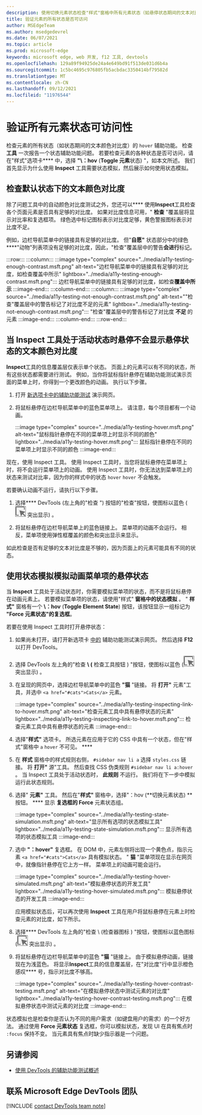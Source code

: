 ```yaml
---
description: 使用切换元素状态检查"样式"窗格中所有元素状态（如悬停状态期间的文本对比度）的辅助功能。
title: 验证元素的所有状态是否可访问
author: MSEdgeTeam
ms.author: msedgedevrel
ms.date: 06/07/2021
ms.topic: article
ms.prod: microsoft-edge
keywords: microsoft edge, web 开发, f12 工具, devtools
ms.openlocfilehash: 129a89f94925de24a4e649bd91f513de031d6b4a
ms.sourcegitcommit: 1c5bc4695c976805fb5acbdac3350414bf79582d
ms.translationtype: MT
ms.contentlocale: zh-CN
ms.lasthandoff: 09/12/2021
ms.locfileid: "11976544"
---
```

# <a name="verify-accessibility-of-all-states-of-elements"></a>验证所有元素状态可访问性

<!-- 5. STYLES: TOGGLE STATE -->

检查元素的所有状态（如状态期间的文本颜色对比度）的 `hover` 辅助功能。  检查 **工具** 一次报告一个状态辅助功能问题。  若要检查元素的各种状态是否可访问，请在"样式"选项卡**** 中，选择 **"\：hov** (**Toggle 元素**状态) "，如本文所述。 我们首先显示为什么使用 **Inspect** 工具需要状态模拟，然后展示如何使用状态模拟。


## <a name="checking-text-color-contrast-in-the-default-state"></a>检查默认状态下的文本颜色对比度

<!-- Inspect tool: information overlay: Accessibility section: Contrast row -->

除了问题工具中的自动颜色对比度测试之外，您还可以**** 使用**Inspect**工具检查各个页面元素是否具有足够的对比度。  如果对比度信息可用，" **检查** "覆盖层将显示对比率和复选框项。  绿色选中标记图标表示对比度足够，黄色警报图标表示对比度不足。

例如，边栏导航菜单中的链接具有足够的对比度。  但"**自愿"** 状态部分中的绿色****"动物"列表项没有足够的对比度，因此，"检查"覆盖层中的警告**会进行**标记。

:::row:::
    :::column:::
        :::image type="complex" source="../media/a11y-testing-enough-contrast.msft.png" alt-text="边栏导航菜单中的链接具有足够的对比度，如检查覆盖中所示" lightbox="../media/a11y-testing-enough-contrast.msft.png":::
            边栏导航菜单中的链接具有足够的对比度，如检查**覆盖中所示** :::image-end:::
    :::column-end:::
    :::column:::
        :::image type="complex" source="../media/a11y-testing-not-enough-contrast.msft.png" alt-text="&quot;检查&quot;覆盖层中的警告标记了对比度不足的元素" lightbox="../media/a11y-testing-not-enough-contrast.msft.png":::
            "检查"覆盖层中的警告标记了对比度 **不足** 的元素 :::image-end:::
    :::column-end:::
:::row-end:::
        

## <a name="hovering-when-the-inspect-tool-is-active-doesnt-show-the-text-color-contrast-for-the-hover-state"></a>当 Inspect 工具处于活动状态时悬停不会显示悬停状态的文本颜色对比度

**Inspect**工具的信息覆盖层仅表示单个状态。  页面上的元素可以有不同的状态，所有这些状态都需要进行测试。  例如，当你将鼠标指针悬停在辅助功能测试演示页面的菜单上时，你得到一个更改颜色的动画。 执行以下步骤。

1.  打开 [新选项卡中的辅助功能测试][DevToolsA11yErrorsDemopage] 演示网页。

1.  将鼠标悬停在边栏导航菜单中的蓝色菜单项上。  请注意，每个项目都有一个动画。

    :::image type="complex" source="../media/a11y-testing-hover.msft.png" alt-text="鼠标指针悬停在不同的菜单项上时显示不同的颜色" lightbox="../media/a11y-testing-hover.msft.png":::
        鼠标指针悬停在不同的菜单项上时显示不同的颜色
    :::image-end:::
    
现在，使用 Inspect 工具。 使用 Inspect 工具时，当您将鼠标悬停在菜单项上时，将不会运行菜单项上的动画。  使用 Inspect 工具时，你无法达到菜单项上的状态来测试对比率，因为你的样式中的状态 `hover` `hover` 不会触发。  
    
若要确认动画不运行，请执行以下步骤。
    
1.  选择**** DevTools (左上角的"检查 "\) 按钮的"检查"按钮，使图标以蓝色 (![ ](../media/inspect-icon.msft.png) 突出显示) 。

1.  将鼠标悬停在边栏导航菜单上的蓝色链接上。  菜单项的动画不会运行。 相反，菜单项使用弹性框覆盖的颜色和突出显示来显示。

如此检查是否有足够的文本对比度是不够的，因为页面上的元素可能具有不同的状态。


## <a name="use-state-simulation-to-simulate-the-hover-state-of-an-animated-menu-item"></a>使用状态模拟模拟动画菜单项的悬停状态 

<!-- Elements tool: Styles pane: Toggle Element State -->

当 **Inspect** 工具处于活动状态时，你需要模拟菜单项的状态，而不是将鼠标悬停在动画元素上。  若要模拟菜单项的状态，请使用"样式" **窗格中的状态模拟** 。  " **样式"** 窗格有一个 **\：hov** (**Toggle Element State**) 按钮，该按钮显示一组标记为 **"Force 元素状态"的复选框**。

若要在使用 Inspect 工具时打开悬停状态：

1.  如果尚未打开，请打开新选项卡 [中的][DevToolsA11yErrorsDemopage] 辅助功能测试演示网页。 然后选择 **F12** 以打开 DevTools。

1.  选择 DevTools 左上角的"检查 **\ (** 检查工具按钮 \) "按钮，使图标以蓝色 (![ ](../media/inspect-icon.msft.png) 突出显示) 。

1.  在呈现的网页中，选择边栏导航菜单中的蓝色 **"猫** "链接。  将 **打开"** 元素"工具，并选中 `<a href="#cats">Cats</a>` 元素。

    :::image type="complex" source="../media/a11y-testing-inspecting-link-to-hover.msft.png" alt-text="检查元素工具中具有悬停状态的元素" lightbox="../media/a11y-testing-inspecting-link-to-hover.msft.png":::
        检查元素工具中具有悬停状态的元素
    :::image-end:::

1.  选择"**样式"** 选项卡。 所选元素在应用于它的 CSS 中具有一个状态，但在"样式"窗格中 `a` `hover` 不可见。 **** 

1.  在 **样式** 窗格中的样式规则右侧， `#sidebar nav li a` 选择 `styles.css` 链接。  将 **打开"** 源"工具。  然后查找 CSS 伪类规则 `#sidebar nav li a:hover` 。  当 Inspect 工具处于活动状态时， **此规则** 不运行。  我们将在下一步中模拟运行此状态规则。

1.  选择" **元素"** 工具。  然后在"**样式"** 窗格中，选择"：hov (**切换元素状态) **按钮。 ****  显示 **复选框的 Force** 元素状态组。

    :::image type="complex" source="../media/a11y-testing-state-simulation.msft.png" alt-text="显示所有选项的状态模拟工具" lightbox="../media/a11y-testing-state-simulation.msft.png":::
        显示所有选项的状态模拟工具
    :::image-end:::

1.  选中 **"：hover"** 复选框。  在 DOM 中，元素左侧将出现一个黄色点，指示元素 `<a href="#cats">Cats</a>` 具有模拟状态。  " **猫** "菜单项现在显示在网页中，就像指针悬停在它上方一样。  菜单项上的动画可能会运行。

    :::image type="complex" source="../media/a11y-testing-hover-simulated.msft.png" alt-text="模拟悬停状态的开发工具" lightbox="../media/a11y-testing-hover-simulated.msft.png":::
        模拟悬停状态的开发工具
    :::image-end:::

    应用模拟状态后，可以再次使用 **Inspect** 工具在用户将鼠标悬停在元素上时检查元素的对比度，如下所示。

1.  选择**** DevTools 左上角的"检查 \ (检查器图标 \) "按钮，使图标以蓝色图标 (![ ](../media/inspect-icon.msft.png) 突出显示) 。

1.  将鼠标悬停在边栏导航菜单中的蓝色 **"猫** "链接上。  由于模拟悬停动画，链接现在为浅蓝色。  将显示**Inspect**工具的信息覆盖层，在"对比度"行中显示橙色感叹**** 号，指示对比度不够高。

    :::image type="complex" source="../media/a11y-testing-hover-contrast-testing.msft.png" alt-text="在模拟悬停状态中测试元素的对比度" lightbox="../media/a11y-testing-hover-contrast-testing.msft.png":::
        在模拟悬停状态中测试元素的对比度
    :::image-end:::

状态模拟也是检查你是否认为不同的用户需求（如键盘用户的需求）的一个好方法。  通过使用 **Force 元素状态** 复选框，你可以模拟状态，发现 UI 在具有焦点时 `:focus` 保持不变。 当元素具有焦点时缺少指示器是一个问题。


## <a name="see-also"></a>另请参阅

*  [使用 DevTools 的辅助功能测试概述](accessibility-testing-in-devtools.md)


## <a name="getting-in-touch-with-the-microsoft-edge-devtools-team"></a>联系 Microsoft Edge DevTools 团队  

[!INCLUDE [contact DevTools team note](../includes/contact-devtools-team-note.md)]  


<!-- links -->
[DevToolsA11yErrorsDemopage]: https://microsoftedge.github.io/DevToolsSamples/a11y-testing/page-with-errors.html "辅助功能测试演示网页|GitHub"
